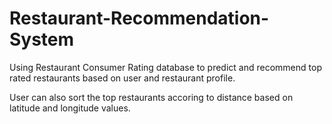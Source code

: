 # Restaurant-Recommendation-System
Using Restaurant Consumer Rating database to predict and recommend top rated restaurants based on user and restaurant profile.

User can also sort the top restaurants accoring to distance based on latitude and longitude values.
